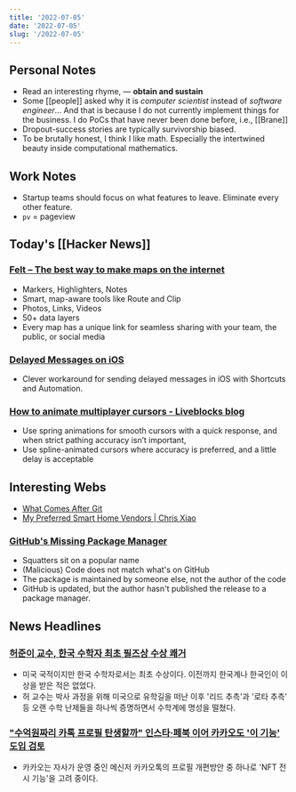 ```yaml
---
title: '2022-07-05'
date: '2022-07-05'
slug: '/2022-07-05'
---
```


## Personal Notes

- Read an interesting rhyme, — **obtain and sustain**
- Some [[people]] asked why it is _computer scientist_ instead of _software engineer_... And that is because I do not currently implement things for the business. I do PoCs that have never been done before, i.e., [[Brane]]
- Dropout-success stories are typically survivorship biased.
- To be brutally honest, I think I like math. Especially the intertwined beauty inside computational mathematics.

## Work Notes

- Startup teams should focus on what features to leave. Eliminate every other feature.
- `pv` = pageview

## Today's [[Hacker News]]

### [Felt – The best way to make maps on the internet](https://felt.com/)

- Markers, Highlighters, Notes
- Smart, map-aware tools like Route and Clip
- Photos, Links, Videos
- 50+ data layers
- Every map has a unique link for seamless sharing with your team, the public, or social media

### [Delayed Messages on iOS](http://caleb.software/posts/ios-delayed-messages.html)

- Clever workaround for sending delayed messages in iOS with Shortcuts and Automation.

### [How to animate multiplayer cursors - Liveblocks blog](https://liveblocks.io/blog/how-to-animate-multiplayer-cursors)

- Use spring animations for smooth cursors with a quick response, and when strict pathing accuracy isn’t important,
- Use spline-animated cursors where accuracy is preferred, and a little delay is acceptable

## Interesting Webs

- [What Comes After Git](https://matt-rickard.com/what-comes-after-git/)
- [My Preferred Smart Home Vendors | Chris Xiao](https://chrisx.xyz/blog/my-preferred-smart-home-vendors/)

### [GitHub's Missing Package Manager](https://matt-rickard.com/githubs-missing-package-manager/)

- Squatters sit on a popular name
- (Malicious) Code does not match what's on GitHub
- The package is maintained by someone else, not the author of the code
- GitHub is updated, but the author hasn't published the release to a package manager.

## News Headlines

### [허준이 교수, 한국 수학자 최초 필즈상 수상 쾌거](https://n.news.naver.com/mnews/article/001/0013291081?rc=N&ntype=RANKING)

- 미국 국적이지만 한국 수학자로서는 최초 수상이다. 이전까지 한국계나 한국인이 이 상을 받은 적은 없었다.
- 허 교수는 박사 과정을 위해 미국으로 유학길을 떠난 이후 '리드 추측'과 '로타 추측' 등 오랜 수학 난제들을 하나씩 증명하면서 수학계에 명성을 떨쳤다.

### ["수억원짜리 카톡 프로필 탄생할까" 인스타·페북 이어 카카오도 '이 기능' 도입 검토](https://n.news.naver.com/mnews/article/009/0004985687)

- 카카오는 자사가 운영 중인 메신저 카카오톡의 프로필 개편방안 중 하나로 'NFT 전시 기능'을 고려 중이다.
